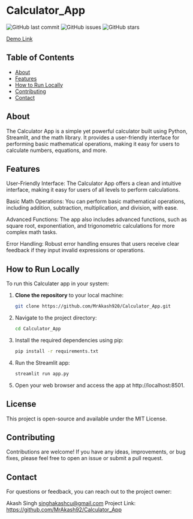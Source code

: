 # Calculator_App

![GitHub last commit](https://img.shields.io/github/last-commit/MrAkash920/Calculator_App)
![GitHub issues](https://img.shields.io/github/issues/MrAkash920/Calculator_App)
![GitHub stars](https://img.shields.io/github/stars/MrAkash920/Calculator_App?style=social)

[Demo Link](https://mycalculator.streamlit.app/)


## Table of Contents
- [About](#about)
- [Features](#features)
- [How to Run Locally](#how-to-run-locally)
- [Contributing](#contributing)
- [Contact](#contact)

## About

The Calculator App is a simple yet powerful calculator built using Python, Streamlit, and the math library. It provides a user-friendly interface for performing basic mathematical operations, making it easy for users to calculate numbers, equations, and more.

## Features

User-Friendly Interface: The Calculator App offers a clean and intuitive interface, making it easy for users of all levels to perform calculations.

Basic Math Operations: You can perform basic mathematical operations, including addition, subtraction, multiplication, and division, with ease.

Advanced Functions: The app also includes advanced functions, such as square root, exponentiation, and trigonometric calculations for more complex math tasks.

Error Handling: Robust error handling ensures that users receive clear feedback if they input invalid expressions or operations.


## How to Run Locally

To run this Calculater app in your system:

1. **Clone the repository** to your local machine:

   ```bash
   git clone https://github.com/MrAkash920/Calculator_App.git
2. Navigate to the project directory:

    ```bash
    cd Calculator_App
3. Install the required dependencies using pip:

    ```bash
    pip install -r requirements.txt
4. Run the Streamlit app:

   ```bash
   streamlit run app.py
5. Open your web browser and access the app at http://localhost:8501.

## License

This project is open-source and available under the MIT License.

## Contributing

Contributions are welcome! If you have any ideas, improvements, or bug fixes, please feel free to open an issue or submit a pull request.

## Contact

For questions or feedback, you can reach out to the project owner:

Akash Singh
singhakashcu@gmail.com
Project Link: https://github.com/MrAkash92/Calculator_App
